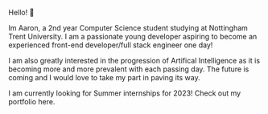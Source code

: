 Hello! 👋

Im Aaron, a 2nd year Computer Science student studying at Nottingham Trent University. I am a passionate young developer aspiring to become an experienced 
front-end developer/full stack engineer one day! 

I am also greatly interested in the progression of Artifical Intelligence as it is becoming more and more prevalent with each passing day. The future is coming and I would love to take my part in paving its way.

I am currently looking for Summer internships for 2023! Check out my portfolio here.

